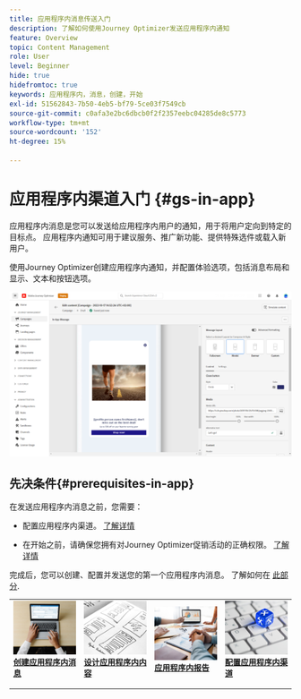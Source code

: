 ```yaml
---
title: 应用程序内消息传送入门
description: 了解如何使用Journey Optimizer发送应用程序内通知
feature: Overview
topic: Content Management
role: User
level: Beginner
hide: true
hidefromtoc: true
keywords: 应用程序内，消息，创建，开始
exl-id: 51562843-7b50-4eb5-bf79-5ce03f7549cb
source-git-commit: c0afa3e2bc6dbcb0f2f2357eebc04285de8c5773
workflow-type: tm+mt
source-wordcount: '152'
ht-degree: 15%

---
```


# 应用程序内渠道入门 {#gs-in-app}

应用程序内消息是您可以发送给应用程序内用户的通知，用于将用户定向到特定的目标点。 应用程序内通知可用于建议服务、推广新功能、提供特殊选件或载入新用户。

使用Journey Optimizer创建应用程序内通知，并配置体验选项，包括消息布局和显示、文本和按钮选项。

![](assets/new-in-app.png)

## 先决条件{#prerequisites-in-app}

在发送应用程序内消息之前，您需要：

* 配置应用程序内渠道。 [了解详情](inapp-configuration.md)

* 在开始之前，请确保您拥有对Journey Optimizer促销活动的正确权限。 [了解详情](../campaigns/get-started-with-campaigns.md#campaign-prerequisites)

完成后，您可以创建、配置并发送您的第一个应用程序内消息。 了解如何在 [此部分](create-in-app.md).

<table style="table-layout:fixed"><tr style="border: 0;">
<td>
<a href="create-in-app.md">
<img alt="潜在客户" src="../assets/do-not-localize/inapp-create.jpeg">
</a>
<div><a href="create-in-app.md"><strong>创建应用程序内消息</strong>
</div>
<p>
</td>
<td>
<a href="design-in-app.md">
<img alt="不频繁" src="../assets/do-not-localize/inapp-design.jpg">
</a>
<div>
<a href="design-in-app.md"><strong>设计应用程序内内容</strong></a>
</div>
<p></td>
<td>
<a href="inapp-report.md">
<img alt="验证" src="../assets/do-not-localize/inapp-report.jpg">
</a>
<div>
<a href="inapp-report.md"><strong>应用程序内报告</strong></a>
</div>
<p>
</td>
<td>
<a href="inapp-configuration.md">
<img alt="验证" src="../assets/do-not-localize/inapp-config.jpg">
</a>
<div>
<a href="inapp-configuration.md"><strong>配置应用程序内渠道</strong></a>
</div>
<p>
</td>
</tr></table>
